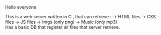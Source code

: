 Hello everyone 

This is a web server written in C , that can retrieve :
-> HTML files
-> CSS files
-> JS files 
-> Imgs (only png)
-> Music (only mp3)
<br>
Has a basic DB that register all files that server retrieve.

